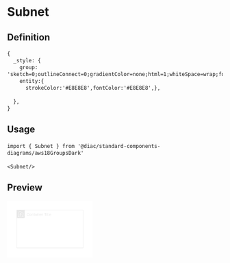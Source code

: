 # Subnet

## Definition

```
{
  _style: {
    group: 'sketch=0;outlineConnect=0;gradientColor=none;html=1;whiteSpace=wrap;fontSize=12;fontStyle=0;shape=mxgraph.aws4.group;grIcon=mxgraph.aws4.group_subnet;strokeColor=#E8E8E8;fillColor=none;verticalAlign=top;align=left;spacingLeft=30;fontColor=#E8E8E8;dashed=0;',
    entity:{
      strokeColor:'#E8E8E8',fontColor:'#E8E8E8',},
    
  },
}
```

## Usage

```
import { Subnet } from '@diac/standard-components-diagrams/aws18GroupsDark'

<Subnet/>
```

## Preview

<img src="./subnet.png" width="200"/>
